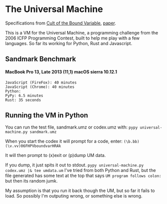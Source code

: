 # The Universal Machine

Specifications from [Cult of the Bound Variable](http://www.boundvariable.org/task.shtml),
[paper](http://www.boundvariable.org/press/tr-06-163.pdf).


This is a VM for the Universal Machine, a programming challenge from the 2006
ICFP Programming Contest, built to help me play with a few languages.
So far its working for Python, Rust and Javascript.

## Sandmark Benchmark
#### MacBook Pro 13, Late 2013 (11,1) macOS sierra 10.12.1
```
JavaScript (FireFox): 40 minutes
JavaScript (Chrome): 40 minutes
Python:
PyPy: 6.5 minutes
Rust: 35 seconds
```

## Running the VM in Python
You can run the test file, sandmark.umz or codex.umz with:
`pypy universal-machine.py sandmark.umz`

When you start the codex it will prompt for a code, enter:
`(\b.bb)(\v.vv)06FHPVboundvarHRAk`

It will then prompt to (x)exit or (p)dump UM data.


If you dump, it just spits it out to stdout.
```pypy universal-machine.py codex.umz |& tee umdata.um```
I've tried from both Python and Rust, but the file generated has some text at
the top that says `UM program follows colon:` but then its random jumk.


My assumption is that you run it back though the UM, but so far it fails to
load.  So possibly I'm outputing wrong, or something else is wrong.
